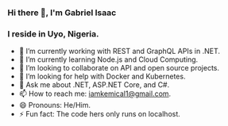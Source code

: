 ### Hi there 👋, I'm Gabriel Isaac
### I reside in Uyo, Nigeria.



- 🔭 I’m currently working with REST and GraphQL APIs in .NET.
- 🌱 I’m currently learning Node.js and Cloud Computing.
- 👯 I’m looking to collaborate on API and open source projects.
- 🤔 I’m looking for help with Docker and Kubernetes.
- 💬 Ask me about .NET, ASP.NET Core, and C#.
- 📫 How to reach me: iamkemical1@gmail.com.
- 😄 Pronouns: He/Him.
- ⚡ Fun fact: The code hers only runs on localhost.

